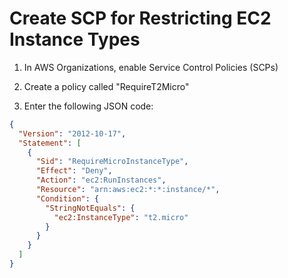 # Create SCP for Restricting EC2 Instance Types

1. In AWS Organizations, enable Service Control Policies (SCPs)

2. Create a policy called "RequireT2Micro"

3. Enter the following JSON code:

```json
{
  "Version": "2012-10-17",
  "Statement": [
    {
      "Sid": "RequireMicroInstanceType",
      "Effect": "Deny",
      "Action": "ec2:RunInstances",
      "Resource": "arn:aws:ec2:*:*:instance/*",
      "Condition": {
        "StringNotEquals": {
          "ec2:InstanceType": "t2.micro"
        }
      }
    }
  ]
}
```
